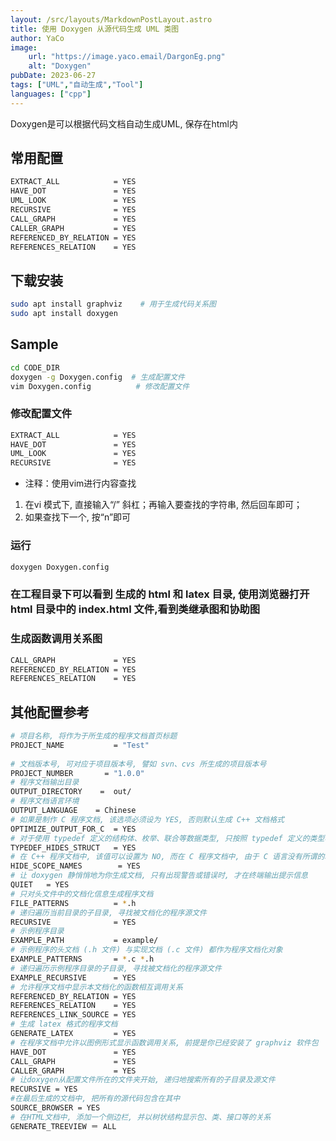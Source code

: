 ```yaml
---
layout: /src/layouts/MarkdownPostLayout.astro
title: 使用 Doxygen 从源代码生成 UML 类图
author: YaCo
image:
    url: "https://image.yaco.email/DargonEg.png"
    alt: "Doxygen"
pubDate: 2023-06-27
tags: ["UML","自动生成","Tool"]
languages: ["cpp"]
---
```


Doxygen是可以根据代码文档自动生成UML, 保存在html内

## 常用配置

```bash
EXTRACT_ALL            = YES
HAVE_DOT               = YES
UML_LOOK               = YES
RECURSIVE              = YES 
CALL_GRAPH             = YES
CALLER_GRAPH           = YES
REFERENCED_BY_RELATION = YES
REFERENCES_RELATION    = YES
```

## 下载安装
```bash
sudo apt install graphviz    # 用于生成代码关系图 
sudo apt install doxygen
```

## Sample
```bash
cd CODE_DIR
doxygen -g Doxygen.config  # 生成配置文件 
vim Doxygen.config          # 修改配置文件
```

### 修改配置文件

```bash
EXTRACT_ALL            = YES
HAVE_DOT               = YES
UML_LOOK               = YES
RECURSIVE              = YES 
```

- 注释：使用vim进行内容查找
1. 在vi 模式下, 直接输入“/” 斜杠；再输入要查找的字符串, 然后回车即可；
2. 如果查找下一个, 按“n”即可

### 运行
```bash
doxygen Doxygen.config
```

### 在工程目录下可以看到 生成的 html 和 latex 目录, 使用浏览器打开 html 目录中的 index.html 文件,看到类继承图和协助图

### 生成函数调用关系图

```bash
CALL_GRAPH             = YES
REFERENCED_BY_RELATION = YES
REFERENCES_RELATION    = YES
```



## 其他配置参考

```bash
# 项目名称, 将作为于所生成的程序文档首页标题
PROJECT_NAME           = "Test"
 
# 文档版本号, 可对应于项目版本号, 譬如 svn、cvs 所生成的项目版本号
PROJECT_NUMBER       = "1.0.0"
# 程序文档输出目录
OUTPUT_DIRECTORY    =  out/
# 程序文档语言环境
OUTPUT_LANGUAGE    = Chinese
# 如果是制作 C 程序文档, 该选项必须设为 YES, 否则默认生成 C++ 文档格式
OPTIMIZE_OUTPUT_FOR_C  = YES
# 对于使用 typedef 定义的结构体、枚举、联合等数据类型, 只按照 typedef 定义的类型名进行文档化
TYPEDEF_HIDES_STRUCT   = YES
# 在 C++ 程序文档中, 该值可以设置为 NO, 而在 C 程序文档中, 由于 C 语言没有所谓的域/名字空间这样的概念, 所以此处设置为 YES
HIDE_SCOPE_NAMES        = YES
# 让 doxygen 静悄悄地为你生成文档, 只有出现警告或错误时, 才在终端输出提示信息
QUIET   = YES
# 只对头文件中的文档化信息生成程序文档
FILE_PATTERNS          = *.h
# 递归遍历当前目录的子目录, 寻找被文档化的程序源文件
RECURSIVE              = YES
# 示例程序目录
EXAMPLE_PATH           = example/
# 示例程序的头文档 (.h 文件) 与实现文档 (.c 文件) 都作为程序文档化对象
EXAMPLE_PATTERNS       = *.c *.h
# 递归遍历示例程序目录的子目录, 寻找被文档化的程序源文件
EXAMPLE_RECURSIVE      = YES
# 允许程序文档中显示本文档化的函数相互调用关系
REFERENCED_BY_RELATION = YES
REFERENCES_RELATION    = YES
REFERENCES_LINK_SOURCE = YES
# 生成 latex 格式的程序文档
GENERATE_LATEX         = YES
# 在程序文档中允许以图例形式显示函数调用关系, 前提是你已经安装了 graphviz 软件包
HAVE_DOT               = YES
CALL_GRAPH             = YES
CALLER_GRAPH           = YES
# 让doxygen从配置文件所在的文件夹开始, 递归地搜索所有的子目录及源文件
RECURSIVE = YES  
#在最后生成的文档中, 把所有的源代码包含在其中
SOURCE_BROWSER = YES
# 在HTML文档中, 添加一个侧边栏, 并以树状结构显示包、类、接口等的关系
GENERATE_TREEVIEW ＝ ALL
```


